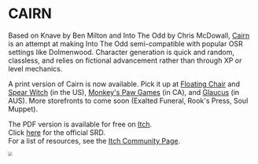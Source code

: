 CAIRN
=========================

Based on Knave by Ben Milton and Into The Odd by Chris McDowall, [Cairn](https://yochaigal.itch.io/cairn) is an attempt at making Into The Odd semi-compatible with popular OSR settings like Dolmenwood. Character generation is quick and random, classless, and relies on fictional advancement rather than through XP or level mechanics.

A print version of Cairn is now available. Pick it up at [Floating Chair](https://floatingchair.club/collections/zines/products/cairn) and [Spear Witch](https://spearwitch.com/collections/new-arrivals/products/cairn) (in the US),  [Monkey's Paw Games](https://monkeyspawgames.com/collections/new-arrivals/products/cairn) (in CA), and [Glaucus](https://gumroad.com/glaucus#ojuPK)​ (in AUS).
More storefronts to come soon (Exalted Funeral, Rook's Press, Soul Muppet).

The PDF version is available for free on [Itch](https://yochaigal.itch.io/cairn).  
Click [here](cairn-srd.md) for the official SRD.  
For a list of resources, see the [Itch Community Page](https://itch.io/t/1094230/cairn-resources).

<img src="https://yochaigal.github.io/cairn/img/cairn.png" style="zoom:50%;" />
